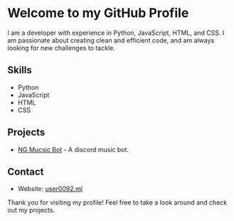 # Welcome to my GitHub Profile

I am a developer with experience in Python, JavaScript, HTML, and CSS. I am passionate about creating clean and efficient code, and am always looking for new challenges to tackle.

## Skills
- Python
- JavaScript
- HTML
- CSS

## Projects

- [NG Mucsic Bot](https://docs.user0092.ml/NGMusicBot/) - A discord music bot.

## Contact
- Website: [user0092.ml](https://user0092.ml)

Thank you for visiting my profile! Feel free to take a look around and check out my projects.

